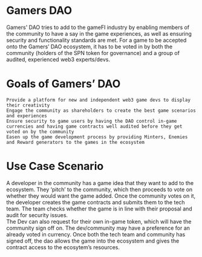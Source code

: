 # Gamers DAO
Gamers' DAO tries to add to the gameFI industry by enabling members of the community to have a say in the game experiences, as well as ensuring security and functionality standards are met. For a game to be accepted onto the Gamers’ DAO ecosystem, it has to be voted in by both the community (holders of the SPN token for governance) and a group of audited, experienced web3 experts/devs.

# Goals of Gamers’ DAO
```shell
Provide a platform for new and independent web3 game devs to display their creativity
Engage the community as shareholders to create the best game scenarios and experiences
Ensure security to game users by having the DAO control in-game currencies and having game contracts well audited before they get voted on by the community
Easen up the game development process by providing Minters, Enemies and Reward generators to the games in the ecosystem

```
# Use Case Scenario
A developer in the community has a game idea that they want to add to the ecosystem. They ‘pitch’ to the community, which then proceeds to vote on whether they would want the game added. 
Once the community votes on it, the developer creates the game contracts and submits them to the tech team. The team checks whether the game is in line with their proposal and audit for security issues.  
The Dev can also request for their own in-game token, which will have the community sign off on. The dev/community may have a preference for an already voted in currency.
Once both the tech team and community has signed off, the dao allows the game into the ecosystem and gives the contract access to the ecosytem’s resources.



